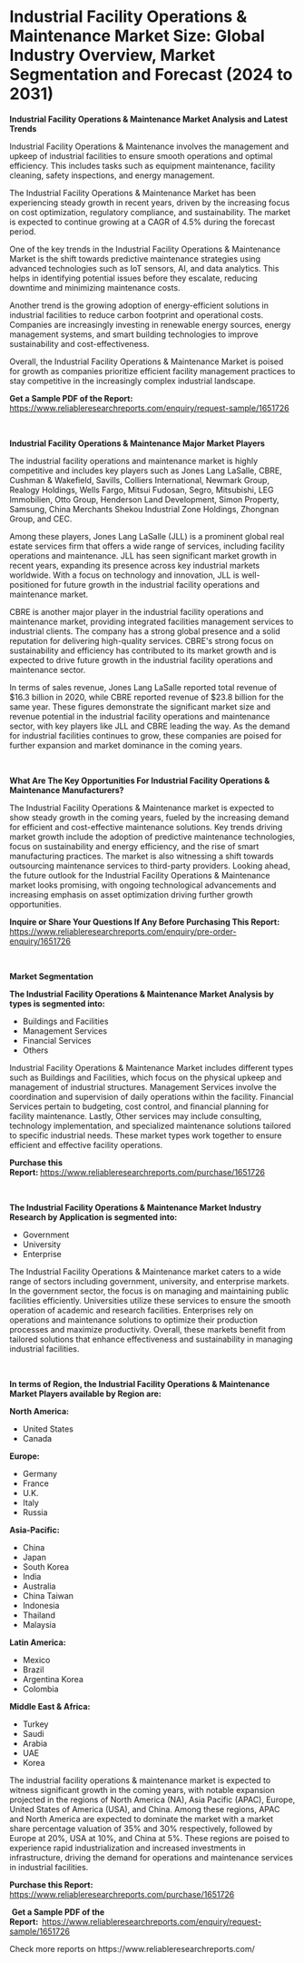 <p><h1>Industrial Facility Operations & Maintenance Market Size: Global Industry Overview, Market Segmentation and Forecast (2024 to 2031)</h1></p><p><strong>Industrial Facility Operations & Maintenance Market Analysis and Latest Trends</strong></p>
<p><p>Industrial Facility Operations & Maintenance involves the management and upkeep of industrial facilities to ensure smooth operations and optimal efficiency. This includes tasks such as equipment maintenance, facility cleaning, safety inspections, and energy management.</p><p>The Industrial Facility Operations & Maintenance Market has been experiencing steady growth in recent years, driven by the increasing focus on cost optimization, regulatory compliance, and sustainability. The market is expected to continue growing at a CAGR of 4.5% during the forecast period.</p><p>One of the key trends in the Industrial Facility Operations & Maintenance Market is the shift towards predictive maintenance strategies using advanced technologies such as IoT sensors, AI, and data analytics. This helps in identifying potential issues before they escalate, reducing downtime and minimizing maintenance costs.</p><p>Another trend is the growing adoption of energy-efficient solutions in industrial facilities to reduce carbon footprint and operational costs. Companies are increasingly investing in renewable energy sources, energy management systems, and smart building technologies to improve sustainability and cost-effectiveness.</p><p>Overall, the Industrial Facility Operations & Maintenance Market is poised for growth as companies prioritize efficient facility management practices to stay competitive in the increasingly complex industrial landscape.</p></p>
<p><strong>Get a Sample PDF of the Report:&nbsp;</strong> <a href="https://www.reliableresearchreports.com/enquiry/request-sample/1651726">https://www.reliableresearchreports.com/enquiry/request-sample/1651726</a></p>
<p>&nbsp;</p>
<p><strong>Industrial Facility Operations & Maintenance Major Market Players</strong></p>
<p><p>The industrial facility operations and maintenance market is highly competitive and includes key players such as Jones Lang LaSalle, CBRE, Cushman & Wakefield, Savills, Colliers International, Newmark Group, Realogy Holdings, Wells Fargo, Mitsui Fudosan, Segro, Mitsubishi, LEG Immobilien, Otto Group, Henderson Land Development, Simon Property, Samsung, China Merchants Shekou Industrial Zone Holdings, Zhongnan Group, and CEC.</p><p>Among these players, Jones Lang LaSalle (JLL) is a prominent global real estate services firm that offers a wide range of services, including facility operations and maintenance. JLL has seen significant market growth in recent years, expanding its presence across key industrial markets worldwide. With a focus on technology and innovation, JLL is well-positioned for future growth in the industrial facility operations and maintenance market.</p><p>CBRE is another major player in the industrial facility operations and maintenance market, providing integrated facilities management services to industrial clients. The company has a strong global presence and a solid reputation for delivering high-quality services. CBRE's strong focus on sustainability and efficiency has contributed to its market growth and is expected to drive future growth in the industrial facility operations and maintenance sector.</p><p>In terms of sales revenue, Jones Lang LaSalle reported total revenue of $16.3 billion in 2020, while CBRE reported revenue of $23.8 billion for the same year. These figures demonstrate the significant market size and revenue potential in the industrial facility operations and maintenance sector, with key players like JLL and CBRE leading the way. As the demand for industrial facilities continues to grow, these companies are poised for further expansion and market dominance in the coming years.</p></p>
<p>&nbsp;</p>
<p><strong>What Are The Key Opportunities For Industrial Facility Operations & Maintenance Manufacturers?</strong></p>
<p><p>The Industrial Facility Operations & Maintenance market is expected to show steady growth in the coming years, fueled by the increasing demand for efficient and cost-effective maintenance solutions. Key trends driving market growth include the adoption of predictive maintenance technologies, focus on sustainability and energy efficiency, and the rise of smart manufacturing practices. The market is also witnessing a shift towards outsourcing maintenance services to third-party providers. Looking ahead, the future outlook for the Industrial Facility Operations & Maintenance market looks promising, with ongoing technological advancements and increasing emphasis on asset optimization driving further growth opportunities.</p></p>
<p><strong>Inquire or Share Your Questions If Any Before Purchasing This Report:</strong> <a href="https://www.reliableresearchreports.com/enquiry/pre-order-enquiry/1651726">https://www.reliableresearchreports.com/enquiry/pre-order-enquiry/1651726</a></p>
<p>&nbsp;</p>
<p><strong>Market Segmentation</strong></p>
<p><strong>The Industrial Facility Operations & Maintenance Market Analysis by types is segmented into:</strong></p>
<p><ul><li>Buildings and Facilities</li><li>Management Services</li><li>Financial Services</li><li>Others</li></ul></p>
<p><p>Industrial Facility Operations & Maintenance Market includes different types such as Buildings and Facilities, which focus on the physical upkeep and management of industrial structures. Management Services involve the coordination and supervision of daily operations within the facility. Financial Services pertain to budgeting, cost control, and financial planning for facility maintenance. Lastly, Other services may include consulting, technology implementation, and specialized maintenance solutions tailored to specific industrial needs. These market types work together to ensure efficient and effective facility operations.</p></p>
<p><strong>Purchase this Report:&nbsp;</strong><a href="https://www.reliableresearchreports.com/purchase/1651726">https://www.reliableresearchreports.com/purchase/1651726</a></p>
<p>&nbsp;</p>
<p><strong>The Industrial Facility Operations & Maintenance Market Industry Research by Application is segmented into:</strong></p>
<p><ul><li>Government</li><li>University</li><li>Enterprise</li></ul></p>
<p><p>The Industrial Facility Operations & Maintenance market caters to a wide range of sectors including government, university, and enterprise markets. In the government sector, the focus is on managing and maintaining public facilities efficiently. Universities utilize these services to ensure the smooth operation of academic and research facilities. Enterprises rely on operations and maintenance solutions to optimize their production processes and maximize productivity. Overall, these markets benefit from tailored solutions that enhance effectiveness and sustainability in managing industrial facilities.</p></p>
<p>&nbsp;</p>
<p><strong>In terms of Region, the Industrial Facility Operations & Maintenance Market Players available by Region are:</strong></p>
<p>
    <p> <strong> North America: </strong>
        <ul>
            <li>United States</li>
            <li>Canada</li>
        </ul>
        </p> 
    <p> <strong> Europe: </strong>
        <ul>
            <li>Germany</li>
            <li>France</li>
            <li>U.K.</li>
            <li>Italy</li>
            <li>Russia</li>
        </ul>
        </p> 
    <p> <strong> Asia-Pacific: </strong>
        <ul>
            <li>China</li>
            <li>Japan</li>
            <li>South Korea</li>
            <li>India</li>
            <li>Australia</li>
            <li>China Taiwan</li>
            <li>Indonesia</li>
            <li>Thailand</li>
            <li>Malaysia</li>
        </ul>
        </p> 
    <p> <strong> Latin America: </strong>
        <ul>
            <li>Mexico</li>
            <li>Brazil</li>
            <li>Argentina Korea</li>
            <li>Colombia</li>
        </ul>
        </p> 
    <p> <strong> Middle East & Africa: </strong>
        <ul>
            <li>Turkey</li>
            <li>Saudi</li>
            <li>Arabia</li>
            <li>UAE</li>
            <li>Korea</li>
        </ul>
    </p>
    </p>
<p><p>The industrial facility operations & maintenance market is expected to witness significant growth in the coming years, with notable expansion projected in the regions of North America (NA), Asia Pacific (APAC), Europe, United States of America (USA), and China. Among these regions, APAC and North America are expected to dominate the market with a market share percentage valuation of 35% and 30% respectively, followed by Europe at 20%, USA at 10%, and China at 5%. These regions are poised to experience rapid industrialization and increased investments in infrastructure, driving the demand for operations and maintenance services in industrial facilities.</p></p>
<p><strong>Purchase this Report: </strong><a href="https://www.reliableresearchreports.com/purchase/1651726">https://www.reliableresearchreports.com/purchase/1651726</a></p>
<p>&nbsp;<strong>Get a Sample PDF of the Report:&nbsp;&nbsp;</strong><a href="https://www.reliableresearchreports.com/enquiry/request-sample/1651726">https://www.reliableresearchreports.com/enquiry/request-sample/1651726</a></p>
<p><strong></strong></p>
<p>Check more reports on https://www.reliableresearchreports.com/</p>